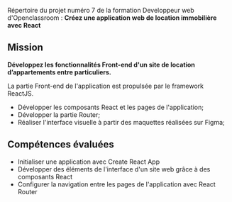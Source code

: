 Répertoire du projet numéro 7 de la formation Developpeur web d'Openclassroom : **Créez une application web de location immobilière avec React**

## Mission

**Développez les fonctionnalités Front-end d'un site de location d’appartements entre particuliers.**

La partie Front-end de l'application est propulsée par le framework ReactJS.
- Développer les composants React et les pages de l'application;
- Développer la partie Router;
- Réaliser l'interface visuelle à partir des maquettes réalisées sur Figma;

## Compétences évaluées

- Initialiser une application avec Create React App
- Développer des éléments de l'interface d'un site web grâce à des composants React
- Configurer la navigation entre les pages de l'application avec React Router